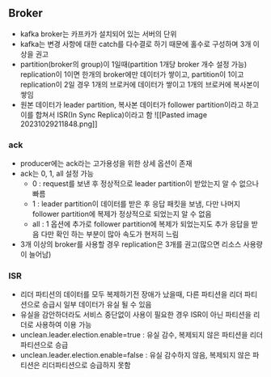 
## Broker
- kafka broker는 카프카가 설치되어 있는 서버의 단위
- kafka는 변경 사항에 대한 catch를 다수결로 하기 때문에 홀수로 구성하며 3개 이상을 권고
- partition(broker의 group)이 1일때(partition 1개당 broker 개수 설정 가능) replication이 1이면 한개의 broker에만 데이터가 쌓이고, partition이 1이고 replication이 2일 경우 1개의 브로커에 데이터가 쌓이고 1개의 브로커에 복사본이 쌓임 
- 원본 데이터가 leader partition, 복사본 데이터가 follower partition이라고 하고 이를 합쳐서 ISR(In Sync Replica)이라고 함
![[Pasted image 20231029211848.png]]

### ack
- producer에는 ack라는 고가용성을 위한 상세 옵션이 존재
- ack는 0, 1, all 설정 가능
	- 0 : request를 보낸 후 정상적으로 leader partition이 받았는지 알 수 없으나 빠름
	- 1 : leader partition이 데이터를 받은 후 응답 패킷을 보냄, 다만 나머지 follower partition에 복제가 정상적으로 되었는지 알 수 없음
	- all : 1 옵션에 추가로 follower partition에 복제가 되었는지도 추가 응답을 받음 다만 확인 하는 부분이 많아 속도가 현저히 느림
- 3개 이상의 broker를 사용할 경우 replication은 3개를 권고(많으면 리소스 사용량이 늘어남)

### ISR
- 리더 파티션의 데이터를 모두 복제하기전 장애가 났을때, 다른 파티션을 리더 파티션으로 승급시 일부 데이터가 유실 될 수 있음
- 유실을 감안하더라도 서비스 중단없이 사용이 필요한 경우 ISR이 아닌 파티션을 리더로 사용하여 이용 가능
- unclean.leader.election.enable=true : 유실 감수, 복제되지 않은 파티션을 리더파티션으로 승급
- unclean.leader.election.enable=false : 유실 감수하지 않음, 복제되지 않은 파티션은 리더파티션으로 승급하지 못함